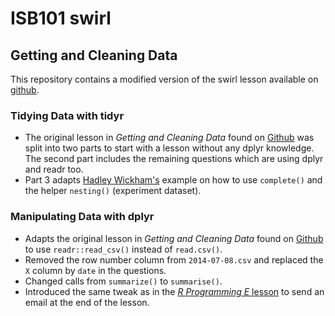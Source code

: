 ISB101 swirl
================

Getting and Cleaning Data
-------------------------

This repository contains a modified version of the swirl lesson available on [github](https://github.com/swirldev/swirl_courses).

### Tidying Data with tidyr

-   The original lesson in *Getting and Cleaning Data* found on [Github](https://github.com/swirldev/swirl_courses) was split into two parts to start with a lesson without any dplyr knowledge. The second part includes the remaining questions which are using dplyr and readr too.
-   Part 3 adapts [Hadley Wickham's](https://blog.rstudio.com/2016/02/02/tidyr-0-4-0/) example on how to use `complete()` and the helper `nesting()` (experiment dataset).

### Manipulating Data with dplyr

-   Adapts the original lesson in *Getting and Cleaning Data* found on [Github](https://github.com/swirldev/swirl_courses) to use `readr::read_csv()` instead of `read.csv()`.
-   Removed the row number column from `2014-07-08.csv` and replaced the `X` column by `date` in the questions.
-   Changed calls from `summarize()` to `summarise()`.
-   Introduced the same tweak as in the [*R Programming E* lesson](%60https://github.com/swirldev/R_Programming_E%60) to send an email at the end of the lesson.
